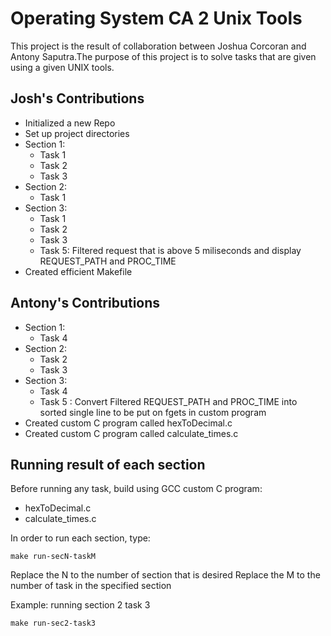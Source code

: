 # Operating System CA 2 Unix Tools
This project is the result of collaboration between Joshua Corcoran and Antony Saputra.The purpose of this project is to solve tasks that are given using a given UNIX tools.

## Josh's Contributions
* Initialized a new Repo
* Set up project directories
* Section 1:
	- Task 1
	- Task 2
	- Task 3
* Section 2:
	- Task 1
* Section 3:
	- Task 1
	- Task 2
	- Task 3
	- Task 5: Filtered request that is above 5 miliseconds and display REQUEST_PATH and PROC_TIME
* Created efficient Makefile

## Antony's Contributions
* Section 1:
	- Task 4
* Section 2:
	- Task 2
	- Task 3
* Section 3:
	- Task 4
	- Task 5 : Convert Filtered REQUEST_PATH and PROC_TIME into sorted single line to be put on fgets in custom program
* Created custom C program called hexToDecimal.c
* Created custom C program called calculate_times.c

## Running result of each section
Before running any task, build using GCC custom C program:
* hexToDecimal.c
* calculate_times.c

In order to run each section, type:

```
make run-secN-taskM
```
Replace the N to the number of section that is desired
Replace the M to the number of task in the specified section

Example: running section 2 task 3

```
make run-sec2-task3
```

